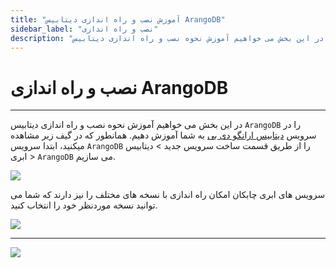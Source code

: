 ```yaml
---
title: "آموزش نصب و راه اندازی دیتابیس ArangoDB"
sidebar_label: "نصب و راه اندازی"
description: "در این بخش می خواهیم آموزش نحوه نصب و راه اندازی دیتابیس ArangoDB را در سرویس ابری ارانگو دی بی به شما آموزش دهیم."
---
```


# نصب و راه اندازی ArangoDB
---

در این بخش می خواهیم آموزش نحوه نصب و راه اندازی دیتابیس `ArangoDB` را در سرویس [دیتابیس ارانگو دی بی](https://chabokan.net/services/arangodb/) به شما آموزش دهیم.
همانطور که در گیف زیر مشاهده میکنید، ابتدا سرویس `ArangoDB` را از طریق قسمت ساخت سرویس جدید > دیتابیس ابری > `ArangoDB` می سازیم.

![](https://s1.chabokan.net/docs/gifs/arangodb-install.gif)

سرویس های ابری چابکان امکان راه اندازی با نسخه های مختلف را نیز دارند که شما می توانید نسخه موردنظر خود را انتخاب کنید.

![](https://s1.chabokan.net/docs/images/arangodb-start.png)

---
<a href="https://hub.chabokan.net/fa/services/create/arangodb" ><img src="https://s1.chabokan.net/docs/images/arangodb-banner.png" /></a>